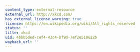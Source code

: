 ```yaml
---
content_type: external-resource
external_url: http://xkcd.com/
has_external_license_warning: true
license: https://en.wikipedia.org/wiki/All_rights_reserved
status: ''
title: xkcd
uid: 4bbb5ded-cef4-43c4-bf9d-7ef2e510622b
wayback_url: ''
---
```

